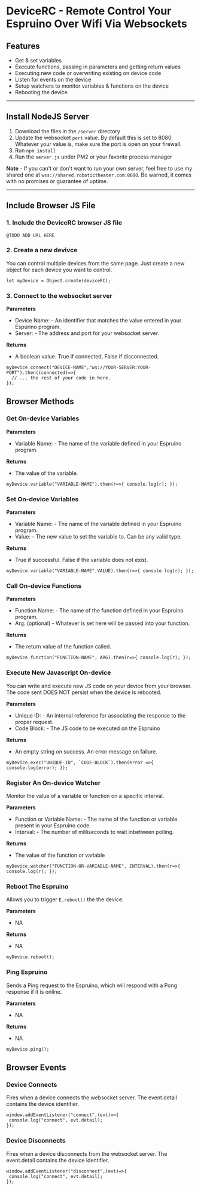 # DeviceRC - Remote Control Your Espruino Over Wifi Via Websockets

## Features
 - Get & set variables 
 - Execute functions, passing in parameters and getting return values
 - Executing new code or overwriting existing on device code
 - Listen for events on the device
 - Setup watchers to monitor variables & functions on the device
 - Rebooting the device

----------------------------------------------

## Install NodeJS Server

 1. Download the files in the ```/server``` directory
 2. Update the websocket ```port``` value. By default this is set to 8080. Whatever your value is, make sure the port is open on your firewall.
 3. Run ```npm install```
 4. Run the ```server.js``` under PM2 or your favorite process manager

**Note** - If you can't or don't want to run your own server, feel free to use my shared one at ```wss://shared.robotictheater.com:8080```. Be warned, it comes with no promises or guarantee of uptime.

----------------------------------------------

## Include Browser JS File

### 1. Include the DeviceRC browser JS file

``` 
@TODO ADD URL HERE
```

### 2. Create a new devivce
You can control multiple devices from the same page. Just create a new object for each device you want to control.
```
let myDevice = Object.create(deviceRC);
```

### 3. Connect to the websocket server

**Parameters**
 - Device Name: - An identifier that matches the value entered in your Espurino program.
 - Server: - The address and port for your websocket server.

**Returns**
 - A boolean value. True if connected, False if disconnected.

```
myDevice.connect("DEVICE-NAME","ws://YOUR-SERVER:YOUR-PORT").then((connected)=>{
  // ... the rest of your code in here.
});
```

## Browser Methods

### Get On-device Variables

**Parameters**
 - Variable Name: - The name of the variable defined in your Espruino program.

**Returns**
 - The value of the variable.

```
myDevice.variable("VARIABLE-NAME").then(r=>{ console.log(r); });
```

### Set On-device Variables
**Parameters**
 - Variable Name: - The name of the variable defined in your Espruino program.
 - Value: - The new value to set the variable to. Can be any valid type.

**Returns**
 - True if successful. False if the variable does not exist.

```
myDevice.variable("VARIABLE-NAME",VALUE).then(r=>{ console.log(r); });
```

### Call On-device Functions

**Parameters**
 - Function Name: - The name of the function defined in your Espruino program.
 - Arg: (optional) - Whatever is set here will be passed into your function.

**Returns**
 - The return value of the function called.

```
myDevice.function("FUNCTION-NAME", ARG).then(r=>{ console.log(r); });
```

### Execute New Javascript On-device
You can write and execute new JS code on your device from your browser. The code sent DOES NOT persist when the device is rebooted.

**Parameters**
 - Unique ID: - An internal reference for associating the response to the proper request.
 - Code Block: - The JS code to be executed on the Espruino
 
**Returns**
- An empty string on success.  An error message on failure.

```
myDevice.exec("UNIQUE-ID", `CODE-BLOCK`).then(error =>{ console.log(error); });
```

### Register An On-device Watcher
Monitor the value of a variable or function on a specific interval.

**Parameters**
 - Function or Variable Name: - The name of the function or variable present in your Espruino code.
 - Interval: - The number of milliseconds to wait inbetween polling.
 
**Returns**
 - The value of the function or variable

```
myDevice.watcher("FUNCTION-OR-VARIABLE-NAME", INTERVAL).then(r=>{ console.log(r); });
```


### Reboot The Espruino
Allows you to trigger ```E.reboot()``` the the device.

**Parameters**
 - NA
 
**Returns**
 - NA

```
myDevice.reboot();
```



### Ping Espruino
Sends a Ping request to the Espruino, which will respond with a Pong response if it is online.

**Parameters**
 - NA
 
**Returns**
 - NA

```
myDevice.ping();
```

## Browser Events

### Device Connects
Fires when a device connects the websocket server. The event.detail contains the device identifier.

```
window.addEventListener("connect",(evt)=>{
 console.log("connect", evt.detail);
});
```

### Device Disconnects
Fires when a device disconnects from the websocket server. The event.detail contains the device identifier.

```
window.addEventListener("disconnect",(evt)=>{
 console.log("connect", evt.detail);
});
```

